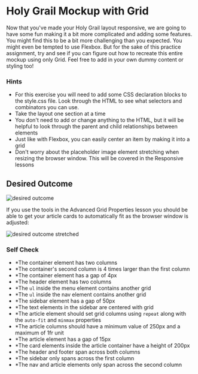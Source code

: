 # Holy Grail Mockup with Grid

Now that you've made your Holy Grail layout responsive, we are going to have some fun making it a bit more complicated and adding some features. You might find this to be a bit more challenging than you expected. You might even be tempted to use Flexbox. But for the sake of this practice assignment, try and see if you can figure out how to recreate this entire mockup using only Grid. Feel free to add in your own dummy content or styling too!

### Hints
- For this exercise you will need to add some CSS declaration blocks to the style.css file. Look through the HTML to see what selectors and combinators you can use.
- Take the layout one section at a time
- You don't need to add or change anything to the HTML, but it will be helpful to look through the parent and child relationships between elements
- Just like with Flexbox, you can easily center an item by making it into a grid
- Don't worry about the placeholder image element stretching when resizing the browser window. This will be covered in the Responsive lessons

## Desired Outcome

![desired outcome](./desired-outcome.png)

If you use the tools in the Advanced Grid Properties lesson you should be able to get your article cards to automatically fit as the browser window is adjusted:

![desired outcome stretched](./desired-outcome-stretched.png)

### Self Check
- *The container element has two columns
- *The container's second column is 4 times larger than the first column
- *The container element has a gap of 4px
- *The header element has two columns
- *The `ul` inside the menu element contains another grid
- *The `ul` inside the nav element contains another grid
- *The sidebar element has a gap of 50px
- *The text elements in the sidebar are centered with grid
- *The article element should set grid columns using `repeat` along with the `auto-fit` and `minmax` properties
- *The article columns should have a minimum value of 250px and a maximum of 1fr unit
- *The article element has a gap of 15px
- *The card elements inside the article container have a height of 200px
- *The header and footer span across both columns
- *The sidebar only spans across the first column
- *The nav and article elements only span across the second column
